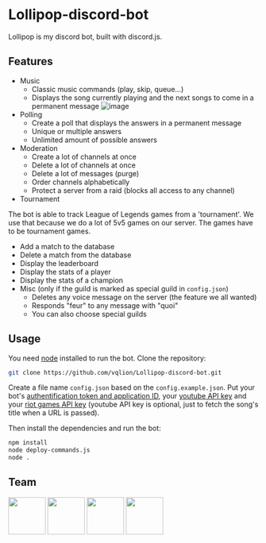 # Lollipop-discord-bot

Lollipop is my discord bot, built with discord.js.

## Features

- Music
  - Classic music commands (play, skip, queue...)
  - Displays the song currently playing and the next songs to come in a permanent message
   ![image](https://github.com/vqlion/Lollipop-discord-bot/assets/104720049/62e259fd-2e49-41de-8b29-9aa351ba24f4)
- Polling
  - Create a poll that displays the answers in a permanent message
  - Unique or multiple answers
  - Unlimited amount of possible answers
- Moderation
  - Create a lot of channels at once
  - Delete a lot of channels at once
  - Delete a lot of messages (purge)
  - Order channels alphabetically
  - Protect a server from a raid (blocks all access to any channel)
- Tournament

The bot is able to track League of Legends games from a 'tournament'. We use that because we do a lot of 5v5 games on our server. The games have to be tournament games.
  - Add a match to the database
  - Delete a match from the database
  - Display the leaderboard
  - Display the stats of a player
  - Display the stats of a champion
- Misc (only if the guild is marked as special guild in ```config.json```)
  - Deletes any voice message on the server (the feature we all wanted)
  - Responds "feur" to any message with "quoi"
  - You can also choose special guilds

## Usage

You need [node](https://nodejs.org) installed to run the bot.
Clone the repository:
```bash
git clone https://github.com/vqlion/Lollipop-discord-bot.git
```
Create a file name ```config.json``` based on the ```config.example.json```. Put your bot's [authentification token and application ID](https://discord.com/developers/docs/getting-started), your [youtube API key](https://console.cloud.google.com/apis/) and your [riot games API key](https://developer.riotgames.com/) (youtube API key is optional, just to fetch the song's title when a URL is passed).

Then install the dependencies and run the bot:
```bash
npm install
node deploy-commands.js
node .
```

## Team

<a href="https://github.com/vqlion"><img src="https://avatars.githubusercontent.com/u/104720049?v=4" width="75"></a>
<a href="https://github.com/Yayadelaplaya/"><img src="https://avatars.githubusercontent.com/u/81352733?v=4" width="75"></a> 
<a href="https://github.com/LordOfGnou/"><img src="https://avatars.githubusercontent.com/u/83947403?v=4" width="75"></a> 
<a href="https://github.com/fkyro/"><img src="https://avatars.githubusercontent.com/u/94193573?v=4" width="75"></a> 
